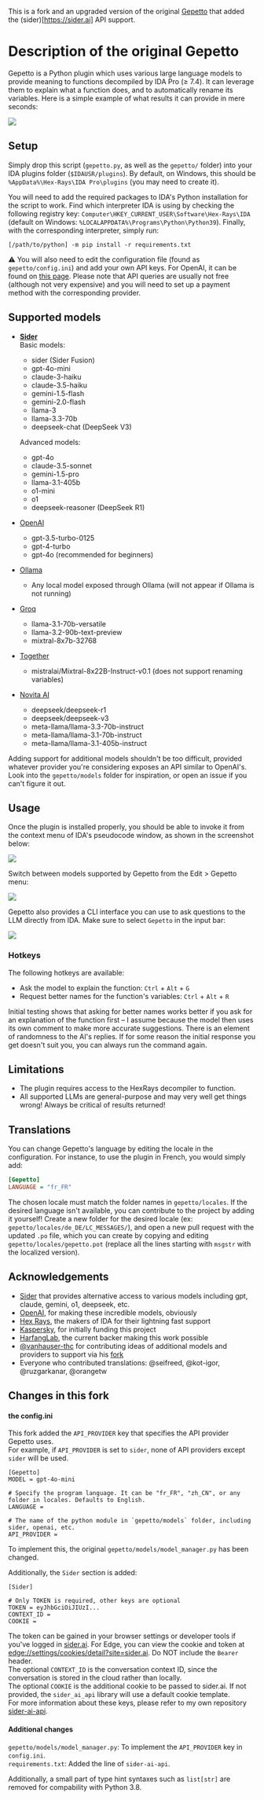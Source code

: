 This is a fork and an upgraded version of the original [Gepetto](https://github.com/JusticeRage/Gepetto) that added the (sider)[https://sider.ai] API support.  

# Description of the original Gepetto

Gepetto is a Python plugin which uses various large language models to provide meaning to functions 
decompiled by IDA Pro (≥ 7.4). It can leverage them to explain what a function does, and to automatically 
rename its variables. Here is a simple example of what results it can provide in mere seconds:

![](https://github.com/JusticeRage/Gepetto/blob/main/readme/comparison.png?raw=true)

## Setup

Simply drop this script (`gepetto.py`, as well as the `gepetto/` folder) into your IDA plugins folder (`$IDAUSR/plugins`). 
By default, on Windows, this should be `%AppData%\Hex-Rays\IDA Pro\plugins` (you may need to create it).

You will need to add the required packages to IDA's Python installation for the script to work.
Find which interpreter IDA is using by checking the following registry key: 
`Computer\HKEY_CURRENT_USER\Software\Hex-Rays\IDA` (default on Windows: `%LOCALAPPDATA%\Programs\Python\Python39`).
Finally, with the corresponding interpreter, simply run: 

```
[/path/to/python] -m pip install -r requirements.txt
```

⚠️ You will also need to edit the configuration file (found as `gepetto/config.ini`) and add your own API keys. For 
OpenAI, it can be found on [this page](https://beta.openai.com/account/api-keys).
Please note that API queries are usually not free (although not very expensive) and you will need to set up a payment 
method with the corresponding provider.

## Supported models

- [**Sider**](https:///sider.ai)  
  Basic models:  
  - sider (Sider Fusion)
  - gpt-4o-mini
  - claude-3-haiku
  - claude-3.5-haiku
  - gemini-1.5-flash
  - gemini-2.0-flash
  - llama-3
  - llama-3.3-70b
  - deepseek-chat (DeepSeek V3) 

  Advanced models:
  - gpt-4o
  - claude-3.5-sonnet
  - gemini-1.5-pro
  - llama-3.1-405b
  - o1-mini
  - o1
  - deepseek-reasoner (DeepSeek R1)
- [OpenAI](https://playground.openai.com/)
  - gpt-3.5-turbo-0125
  - gpt-4-turbo
  - gpt-4o (recommended for beginners)
- [Ollama](https://ollama.com/)
  - Any local model exposed through Ollama (will not appear if Ollama is not running)
- [Groq](https://console.groq.com/playground)
  - llama-3.1-70b-versatile
  - llama-3.2-90b-text-preview
  - mixtral-8x7b-32768
- [Together](https://api.together.ai/)
  - mistralai/Mixtral-8x22B-Instruct-v0.1 (does not support renaming variables)
- [Novita AI](https://novita.ai/)
  - deepseek/deepseek-r1
  - deepseek/deepseek-v3
  - meta-llama/llama-3.3-70b-instruct
  - meta-llama/llama-3.1-70b-instruct
  - meta-llama/llama-3.1-405b-instruct

Adding support for additional models shouldn't be too difficult, provided whatever provider you're considering exposes
an API similar to OpenAI's. Look into the `gepetto/models` folder for inspiration, or open an issue if you can't figure
it out.

## Usage

Once the plugin is installed properly, you should be able to invoke it from the context menu of IDA's pseudocode window,
as shown in the screenshot below:

![](https://github.com/JusticeRage/Gepetto/blob/main/readme/usage.png?raw=true)

Switch between models supported by Gepetto from the Edit > Gepetto menu:

![](https://github.com/JusticeRage/Gepetto/blob/main/readme/select_model.png?raw=true)

Gepetto also provides a CLI interface you can use to ask questions to the LLM directly from IDA. Make sure to select
`Gepetto` in the input bar:

![](https://github.com/JusticeRage/Gepetto/blob/main/readme/cli.png?raw=true)

### Hotkeys

The following hotkeys are available:

- Ask the model to explain the function: `Ctrl` + `Alt` + `G`
- Request better names for the function's variables: `Ctrl` + `Alt` + `R`

Initial testing shows that asking for better names works better if you ask for an explanation of the function first – I
assume because the model then uses its own comment to make more accurate suggestions.
There is an element of randomness to the AI's replies. If for some reason the initial response you get doesn't suit you,
you can always run the command again.

## Limitations

- The plugin requires access to the HexRays decompiler to function.
- All supported LLMs are general-purpose and may very well get things wrong! Always be 
  critical of results returned!

## Translations

You can change Gepetto's language by editing the locale in the configuration. For instance, to use the plugin
in French, you would simply add:

```ini
[Gepetto]
LANGUAGE = "fr_FR"
```

The chosen locale must match the folder names in `gepetto/locales`. If the desired language isn't available,
you can contribute to the project by adding it yourself! Create a new folder for the desired locale
(ex: `gepetto/locales/de_DE/LC_MESSAGES/`), and open a new pull request with the updated `.po` file, which you can
create by copying and editing `gepetto/locales/gepetto.pot` (replace all the lines starting with `msgstr` with the
localized version).  

## Acknowledgements

- [Sider](https://sider.ai) that provides alternative access to various models including gpt, claude, gemini, o1, deepseek, etc.
- [OpenAI](https://openai.com), for making these incredible models, obviously
- [Hex Rays](https://hex-rays.com/), the makers of IDA for their lightning fast support
- [Kaspersky](https://kaspersky.com), for initially funding this project
- [HarfangLab](https://harfanglab.io/), the current backer making this work possible
- [@vanhauser-thc](https://github.com/vanhauser-thc) for contributing ideas of additional models and providers to support via his [fork](https://github.com/vanhauser-thc/gepetto/)
- Everyone who contributed translations: @seifreed, @kot-igor, @ruzgarkanar, @orangetw

## Changes in this fork

#### the config.ini

This fork added the `API_PROVIDER` key that specifies the API provider Gepetto uses.  
For example, if `API_PROVIDER` is set to `sider`, none of API providers except `sider` will be used.  
```
[Gepetto]
MODEL = gpt-4o-mini

# Specify the program language. It can be "fr_FR", "zh_CN", or any folder in locales. Defaults to English.
LANGUAGE = 

# The name of the python module in `gepetto/models` folder, including sider, openai, etc.
API_PROVIDER = 
```
To implement this, the original `gepetto/models/model_manager.py` has been changed.  

Additionally, the `Sider` section is added:  
```
[Sider]

# Only TOKEN is required, other keys are optional
TOKEN = eyJhbGciOiJIUzI...
CONTEXT_ID =
COOKIE =
```
The token can be gained in your browser settings or developer tools if you've logged in [sider.ai](https://sider.ai). 
For Edge, you can view the cookie and token at [edge://settings/cookies/detail?site=sider.ai](edge://settings/cookies/detail?site=sider.ai). Do NOT include the `Bearer` header.  
The optional `CONTEXT_ID` is the conversation context ID, since the conversation is stored in the cloud rather than locally.   
The optional `COOKIE` is the additional cookie to be passed to sider.ai. If not provided, the `sider_ai_api` library will use a default cookie template.  
For more information about these keys, please refer to my own repository [sider-ai-api](https://github.com/qfcy/sider-ai-api).  

#### Additional changes

`gepetto/models/model_manager.py`: To implement the `API_PROVIDER` key in `config.ini`.  
`requirements.txt`: Added the line of `sider-ai-api`.  

Additionally, a small part of type hint syntaxes such as `list[str]` are removed for compability with Python 3.8.  